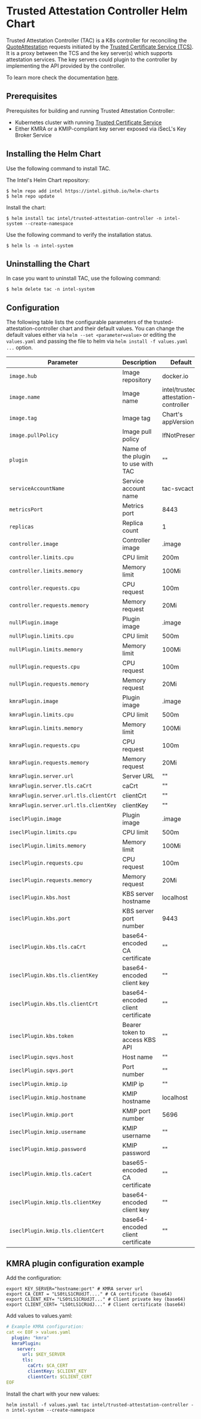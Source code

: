# Trusted Attestation Controller Helm Chart

Trusted Attestation Controller (TAC) is a K8s controller for reconciling the [QuoteAttestation](https://github.com/intel/trusted-certificate-issuer/blob/main/api/v1alpha1/quoteattestation_types.go) requests initiated by the [Trusted Certificate Service (TCS)](https://github.com/intel/trusted-certificate-issuer). It is a proxy between the TCS and the key server(s) which supports attestation services. The key servers could plugin to the controller by implementing the API provided by the controller.

To learn more check the documentation [here](https://github.com/intel/trusted-attestation-controller).

## Prerequisites

Prerequisites for building and running Trusted Attestation Controller:

- Kubernetes cluster with running [Trusted Certificate Service](https://github.com/intel/trusted-certificate-issuer)
- Either KMRA or a KMIP-compliant key server exposed via iSecL's Key Broker Service

## Installing the Helm Chart

Use the following command to install TAC.

The Intel's Helm Chart repository:

```console
$ helm repo add intel https://intel.github.io/helm-charts
$ helm repo update
```

Install the chart:

```console
$ helm install tac intel/trusted-attestation-controller -n intel-system --create-namespace
```

Use the following command to verify the installation status.

```console
$ helm ls -n intel-system
```

## Uninstalling the Chart

In case you want to uninstall TAC, use the following command:

```console
$ helm delete tac -n intel-system
```

## Configuration

The following table lists the configurable parameters of the trusted-attestation-controller chart and their default values. You can change the default values either via `helm --set <parameter=value>` or editing the `values.yaml` and passing the file to helm via `helm install -f values.yaml ...` option.

| Parameter | Description | Default 
| --- | --- | --- |
| `image.hub`| Image repository | docker.io |
| `image.name`| Image name | intel/trusted-attestation-controller |
| `image.tag`| Image tag | Chart's appVersion |
| `image.pullPolicy`| Image pull policy | IfNotPresent |
| `plugin`| Name of the plugin to use with TAC | "" |
| `serviceAccountName`| Service account name | tac-svcact |
| `metricsPort`| Metrics port | 8443 |
| `replicas`| Replica count | 1 |
| `controller.image`| Controller image | .image |
| `controller.limits.cpu`| CPU limit | 200m |
| `controller.limits.memory`| Memory limit | 100Mi |
| `controller.requests.cpu`| CPU request | 100m |
| `controller.requests.memory`| Memory request | 20Mi |
| `nullPlugin.image`| Plugin image | .image |
| `nullPlugin.limits.cpu`| CPU limit | 500m |
| `nullPlugin.limits.memory`| Memory limit | 100Mi |
| `nullPlugin.requests.cpu`| CPU request | 100m |
| `nullPlugin.requests.memory`| Memory request | 20Mi |
| `kmraPlugin.image`| Plugin image | .image |
| `kmraPlugin.limits.cpu`| CPU limit | 500m |
| `kmraPlugin.limits.memory`| Memory limit | 100Mi |
| `kmraPlugin.requests.cpu`| CPU request | 100m |
| `kmraPlugin.requests.memory`| Memory request | 20Mi |
| `kmraPlugin.server.url`| Server URL | "" |
| `kmraPlugin.server.tls.caCrt`| caCrt | "" |
| `kmraPlugin.server.url.tls.clientCrt`| clientCrt | "" |
| `kmraPlugin.server.url.tls.clientKey`| clientKey | "" |
| `iseclPlugin.image`| Plugin image | .image |
| `iseclPlugin.limits.cpu`| CPU limit | 500m |
| `iseclPlugin.limits.memory`| Memory limit | 100Mi |
| `iseclPlugin.requests.cpu`| CPU request | 100m |
| `iseclPlugin.requests.memory`| Memory request | 20Mi |
| `iseclPlugin.kbs.host`| KBS server hostname | localhost |
| `iseclPlugin.kbs.port`| KBS server port number | 9443 |
| `iseclPlugin.kbs.tls.caCrt`| base64-encoded CA certificate | "" |
| `iseclPlugin.kbs.tls.clientKey`| base64-encoded client key | "" |
| `iseclPlugin.kbs.tls.clientCrt`| base64-encoded client certificate | "" |
| `iseclPlugin.kbs.token`| Bearer token to access KBS API | "" |
| `iseclPlugin.sqvs.host`| Host name | "" |
| `iseclPlugin.sqvs.port`| Port number | "" |
| `iseclPlugin.kmip.ip`| KMIP ip | "" |
| `iseclPlugin.kmip.hostname`| KMIP hostname | localhost |
| `iseclPlugin.kmip.port`| KMIP port number | 5696 |
| `iseclPlugin.kmip.username`| KMIP username | "" |
| `iseclPlugin.kmip.password`| KMIP password | "" |
| `iseclPlugin.kmip.tls.caCert`| base65-encoded CA certificate | "" |
| `iseclPlugin.kmip.tls.clientKey`| base64-encoded client key | "" |
| `iseclPlugin.kmip.tls.clientCert`| base64-encoded client certificate | "" |

## KMRA plugin configuration example

Add the configuration:

```console
export KEY_SERVER="hostname:port" # KMRA server url
export CA_CERT = "LS0tLS1CRUdJT...." # CA certificate (base64)
export CLIENT_KEY= "LS0tLS1CRUdJT..." # Client private key (base64)
export CLIENT_CERT= "LS0tLS1CRUdJ..." # Client certificate (base64)
```

Add values to values.yaml:

```yaml
# Example KMRA configuration:
cat << EOF > values.yaml
  plugin: "kmra"
  kmraPlugin:
    server:
      url: $KEY_SERVER
      tls:    
        caCrt: $CA_CERT
        clientKey: $CLIENT_KEY
        clientCert: $CLIENT_CERT
EOF
```

Install the chart with your new values:

```console
helm install -f values.yaml tac intel/trusted-attestation-controller -n intel-system --create-namespace
```
